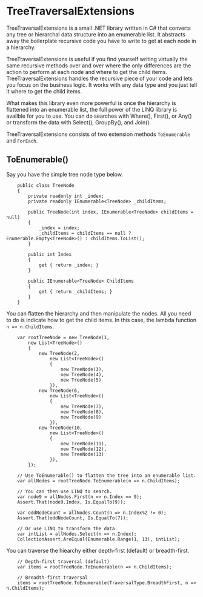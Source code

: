 TreeTraversalExtensions
=======================

TreeTraversalExtensions is a small .NET library written in C# that converts any tree or hierarchal data structure into an enumerable list. It abstracts away the boilerplate recursive code you have to write to get at each node in a hierarchy.

TreeTraversalExtensions is useful if you find yourself writing virtually the same recursive methods over and over where the only differences are the action to perform at each node and where to get the child items. TreeTraversalExtensions handles the recursive piece of your code and lets you focus on the business logic. It works with any data type and you just tell it where to get the child items.

What makes this library even more powerful is once the hierarchy is flattened into an enumerable list, the full power of the LINQ library is availble for you to use. You can do searches with Where(), First(), or Any() or transform the data with Select(), GroupBy(), and Join().

TreeTraversalExtensions consists of two extension methods `ToEnumerable` and `ForEach`.

ToEnumerable()
--------------

Say you have the simple tree node type below.

```CSharp
    public class TreeNode
    {
        private readonly int _index;
        private readonly IEnumerable<TreeNode> _childItems;

        public TreeNode(int index, IEnumerable<TreeNode> childItems = null)
        {
            _index = index;
            _childItems = childItems == null ? Enumerable.Empty<TreeNode>() : childItems.ToList();
        }

        public int Index
        {
            get { return _index; }
        }

        public IEnumerable<TreeNode> ChildItems
        {
            get { return _childItems; }
        }
    }
```

You can flatten the hierarchy and then manipulate the nodes. All you need to do is indicate how to get the child items. In this case, the lambda function `n => n.ChildItems`.

```CSharp
    var rootTreeNode = new TreeNode(1,
        new List<TreeNode>()
        {
            new TreeNode(2,
                new List<TreeNode>()
                {
                    new TreeNode(3),
                    new TreeNode(4),
                    new TreeNode(5)
                }),
            new TreeNode(6,
                new List<TreeNode>()
                {
                    new TreeNode(7),
                    new TreeNode(8),
                    new TreeNode(9)
                }),
            new TreeNode(10,
                new List<TreeNode>()
                {
                    new TreeNode(11),
                    new TreeNode(12),
                    new TreeNode(13)
                }),
        });

    // Use ToEnumerable() to flatten the tree into an enumerable list.
    var allNodes = rootTreeNode.ToEnumerable(n => n.ChildItems);

    // You can then use LINQ to search.
    var node9 = allNodes.First(n => n.Index == 9);
    Assert.That(node9.Index, Is.EqualTo(9));

    var oddNodeCount = allNodes.Count(n => n.Index%2 != 0);
    Assert.That(oddNodeCount, Is.EqualTo(7));

    // Or use LINQ to transform the data.
    var intList = allNodes.Select(n => n.Index);
    CollectionAssert.AreEqual(Enumerable.Range(1, 13), intList);
```

You can traverse the hiearchy either depth-first (default) or breadth-first.

```CSharp
    // Depth-first traversal (default)
    var items = rootTreeNode.ToEnumerable(n => n.ChildItems);

    // Breadth-first traversal
    items = rootTreeNode.ToEnumerable(TraversalType.BreadthFirst, n => n.ChildItems);
```





